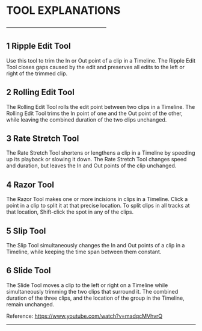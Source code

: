 # TOOL EXPLANATIONS
 ———————————————————
 
## 1 Ripple Edit Tool
Use this tool to trim the In or Out point of a clip in a Timeline. The Ripple Edit Tool closes gaps caused by the edit and preserves all 
edits to the left or right of the trimmed clip. 

## 2 Rolling Edit Tool 
The Rolling Edit Tool rolls the edit point between two clips in a Timeline. The Rolling Edit Tool trims the In point of one and the Out point of the other, while leaving the combined duration of the two clips unchanged. 

## 3 Rate Stretch Tool
The Rate Stretch Tool shortens or lengthens  a clip in a Timeline by speeding up its playback or slowing it down. The Rate Stretch Tool changes speed and duration, but leaves the In and Out points of the clip unchanged. 

## 4 Razor Tool
The Razor Tool makes one or more incisions in clips in a Timeline. 
Click a point in a clip to split it at that precise location. To split clips in all tracks at that location, Shift-click the spot in any of the clips. 

## 5 Slip Tool
The Slip Tool simultaneously changes the In and Out points of a 
clip in a Timeline, while keeping the time span between them constant.

## 6 Slide Tool
The Slide Tool moves a clip to the left or right on a Timeline while simultaneously trimming the two clips that surround it.  The combined duration of the three clips, and the location of the group 
in the Timeline, remain unchanged. 


Reference: https://www.youtube.com/watch?v=madqcMVhvrQ


----------------------------------------------------


